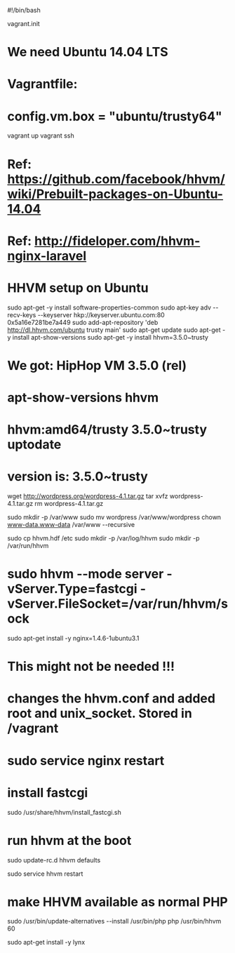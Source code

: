 #!/bin/bash

vagrant.init

# We need Ubuntu 14.04 LTS
# Vagrantfile:
# config.vm.box = "ubuntu/trusty64"

vagrant up
vagrant ssh

# Ref: https://github.com/facebook/hhvm/wiki/Prebuilt-packages-on-Ubuntu-14.04
# Ref: http://fideloper.com/hhvm-nginx-laravel

# HHVM setup on Ubuntu
sudo apt-get -y install software-properties-common
sudo apt-key adv --recv-keys --keyserver hkp://keyserver.ubuntu.com:80 0x5a16e7281be7a449
sudo add-apt-repository 'deb http://dl.hhvm.com/ubuntu trusty main'
sudo apt-get update
sudo apt-get -y install apt-show-versions
sudo apt-get -y install hhvm=3.5.0~trusty

# We got: HipHop VM 3.5.0 (rel)
# apt-show-versions hhvm
# hhvm:amd64/trusty 3.5.0~trusty uptodate
# version is: 3.5.0~trusty

wget http://wordpress.org/wordpress-4.1.tar.gz
tar xvfz wordpress-4.1.tar.gz
rm wordpress-4.1.tar.gz

sudo mkdir -p /var/www
sudo mv wordpress /var/www/wordpress
chown www-data.www-data /var/www --recursive

sudo cp hhvm.hdf /etc
sudo mkdir -p /var/log/hhvm
sudo mkdir -p /var/run/hhvm

# sudo hhvm --mode server -vServer.Type=fastcgi -vServer.FileSocket=/var/run/hhvm/sock

sudo apt-get install -y nginx=1.4.6-1ubuntu3.1

# This might not be needed !!!
# changes the hhvm.conf and added root and unix_socket. Stored in /vagrant
# sudo service nginx restart

# install fastcgi
sudo /usr/share/hhvm/install_fastcgi.sh

# run hhvm at the boot
sudo update-rc.d hhvm defaults

sudo service hhvm restart 

# make HHVM available as normal PHP
sudo /usr/bin/update-alternatives --install /usr/bin/php php /usr/bin/hhvm 60

sudo apt-get install -y lynx

